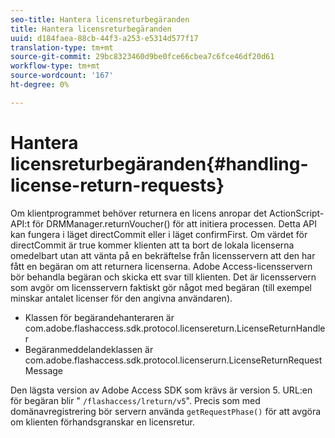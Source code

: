 ```yaml
---
seo-title: Hantera licensreturbegäranden
title: Hantera licensreturbegäranden
uuid: d184faea-88cb-44f3-a253-e5314d577f17
translation-type: tm+mt
source-git-commit: 29bc8323460d9be0fce66cbea7c6fce46df20d61
workflow-type: tm+mt
source-wordcount: '167'
ht-degree: 0%

---
```



# Hantera licensreturbegäranden{#handling-license-return-requests}

Om klientprogrammet behöver returnera en licens anropar det ActionScript-API:t för DRMManager.returnVoucher() för att initiera processen. Detta API kan fungera i läget directCommit eller i läget confirmFirst. Om värdet för directCommit är true kommer klienten att ta bort de lokala licenserna omedelbart utan att vänta på en bekräftelse från licensservern att den har fått en begäran om att returnera licenserna. Adobe Access-licensservern bör behandla begäran och skicka ett svar till klienten. Det är licensservern som avgör om licensservern faktiskt gör något med begäran (till exempel minskar antalet licenser för den angivna användaren).

* Klassen för begärandehanteraren är com.adobe.flashaccess.sdk.protocol.licensereturn.LicenseReturnHandler
* Begäranmeddelandeklassen är com.adobe.flashaccess.sdk.protocol.licenserurn.LicenseReturnRequestMessage

Den lägsta version av Adobe Access SDK som krävs är version 5. URL:en för begäran blir &quot; `/flashaccess/lreturn/v5`&quot;. Precis som med domänavregistrering bör servern använda `getRequestPhase()` för att avgöra om klienten förhandsgranskar en licensretur.
